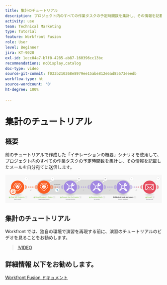 ```yaml
---
title: 集計のチュートリアル
description: プロジェクト内のすべての作業タスクの予定時間数を集計し、その情報を記載したメールを、すべて [!DNL Adobe Workfront Fusion]で自分宛てに送信する方法について説明します。
activity: use
team: Technical Marketing
type: Tutorial
feature: Workfront Fusion
role: User
level: Beginner
jira: KT-9020
exl-id: 1ecc04a7-b7f0-4285-ab87-160396cc13bc
recommendations: noDisplay,catalog
doc-type: video
source-git-commit: f033b210268e8979ee15abe812e6ad85673eeedb
workflow-type: ht
source-wordcount: '0'
ht-degree: 100%

---
```


# 集計のチュートリアル

## 概要

前のチュートリアルで作成した「イテレーションの概要」シナリオを使用して、プロジェクト内のすべての作業タスクの予定時間数を集計し、その情報を記載したメールを自分宛てに送信します。

![Fusion シナリオの画像](assets/iteration-and-aggregation-2.png)

## 集計のチュートリアル

Workfront では、独自の環境で演習を再現する前に、演習のチュートリアルのビデオを見ることをお勧めします。

>[!VIDEO](https://video.tv.adobe.com/v/335280/?quality=12&learn=on)



## 詳細情報 以下をお勧めします。

[Workfront Fusion ドキュメント](https://experienceleague.adobe.com/docs/workfront/using/adobe-workfront-fusion/workfront-fusion-2.html?lang=ja)

